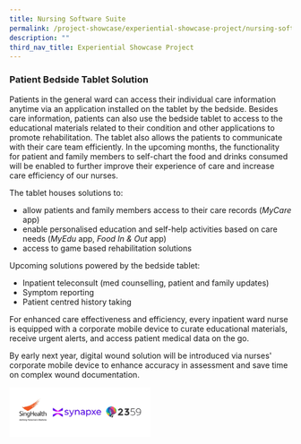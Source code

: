 ```yaml
---
title: Nursing Software Suite
permalink: /project-showcase/experiential-showcase-project/nursing-software-suite/
description: ""
third_nav_title: Experiential Showcase Project
---
```

### Patient Bedside Tablet Solution 

Patients in the general ward can access their individual care information anytime via an application installed on the tablet by the bedside. Besides care information, patients can also use the bedside tablet to access to the educational materials related to their condition and other applications to promote rehabilitation. The tablet also allows the patients to communicate with their care team efficiently. In the upcoming months, the functionality for patient and family members to self-chart the food and drinks consumed will be enabled to further improve their experience of care and increase care efficiency of our nurses.

The tablet houses solutions to: 
* allow patients and family members access to their care records (*MyCare* app)
* enable personalised education and self-help activities based on care needs (*MyEdu* app, *Food In &amp; Out* app)
* access to game based rehabilitation solutions

Upcoming solutions powered by the bedside tablet: 
* Inpatient teleconsult (med counselling, patient and family updates)
* Symptom reporting
* Patient centred history taking 

For enhanced care effectiveness and efficiency, every inpatient ward nurse is equipped with a corporate mobile device to curate educational materials, receive urgent alerts, and access patient medical data on the go. 

By early next year, digital wound solution will be introduced via nurses' corporate mobile device to enhance accuracy in assessment and save time on complex wound documentation. 

<img style="width:50%" src="/images/Experiential%20Showcases/Nursing%20Software%20suites/nursing%20software%20suites%20logo.png">